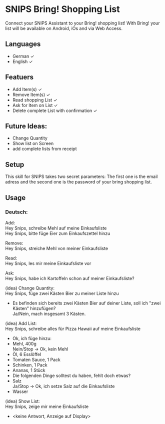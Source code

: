 # SNIPS Bring! Shopping List

Connect your SNIPS Assistant to your Bring! shopping list!
With Bring! your list will be available on Android, iOs and via Web Access.
## Languages
- German ✓
- English ✓

## Featuers
- Add Item(s) ✓
- Remove Item(s) ✓
- Read shopping List ✓
- Ask for Item on List ✓
- Delete complete List with confirmation ✓

## Future Ideas:
- Change Quantity
- Show list on Screen
- add complete lists from receipt

## Setup
This skill for SNIPS takes two secret parameters:
The first one is the email adress and the second one is the password of your bring shopping list.

## Usage
### Deutsch:

Add:  
Hey Snips, schreibe Mehl auf meine Einkaufsliste  
Hey Snips, bitte füge Eier zum Einkaufszettel hinzu  

Remove:  
Hey Snips, streiche Mehl von meiner Einkaufsliste  

Read:  
Hey Snips, les mir meine Einkaufsliste vor  

Ask:  
Hey Snips, habe ich Kartoffeln schon auf meiner Einkaufsliste?  

(idea) Change Quantity:  
Hey Snips, füge zwei Kästen Bier zu meiner Liste hinzu  
- Es befinden sich bereits zwei Kästen Bier auf deiner Liste, soll ich "zwei Kästen" hinzufügen?  
Ja/Nein, mach insgesamt 3 Kästen.  

(idea) Add List:  
Hey Snips, schreibe alles für Pizza Hawaii auf meine Einkaufsliste  
- Ok, ich füge hinzu:
- Mehl, 400g  
Nein/Stop -> Ok, kein Mehl  
- Öl, 6 Esslöffel
- Tomaten Sauce, 1 Pack
- Schinken, 1 Pack
- Ananas, 1 Stück
- Die folgenden Dinge solltest du haben, fehlt doch etwas?
- Salz  
Ja/Stop -> Ok, ich setze Salz auf die Einkaufsliste  
- Wasser

(idea) Show List:  
Hey Snips, zeige mir meine Einkaufsliste  
- <keine Antwort, Anzeige auf Display>  


